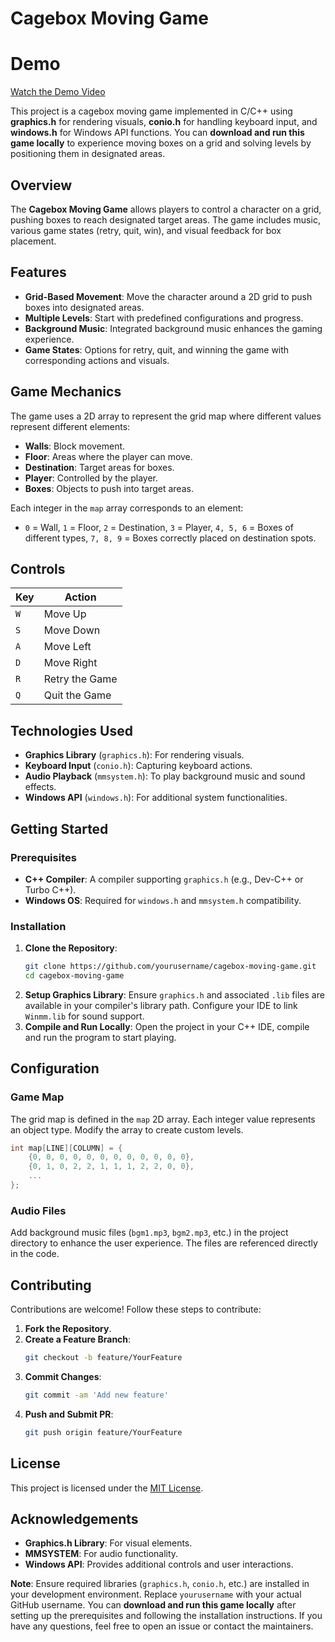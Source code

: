 # Cagebox Moving Game
# Demo
[Watch the Demo Video](https://github.com/user-attachments/assets/e5b2f7ad-86fa-4915-b294-bfa8aa3bb282)



This project is a cagebox moving game implemented in C/C++ using **graphics.h** for rendering visuals, **conio.h** for handling keyboard input, and **windows.h** for Windows API functions. You can **download and run this game locally** to experience moving boxes on a grid and solving levels by positioning them in designated areas.

## Overview

The **Cagebox Moving Game** allows players to control a character on a grid, pushing boxes to reach designated target areas. The game includes music, various game states (retry, quit, win), and visual feedback for box placement.

## Features

- **Grid-Based Movement**: Move the character around a 2D grid to push boxes into designated areas.
- **Multiple Levels**: Start with predefined configurations and progress.
- **Background Music**: Integrated background music enhances the gaming experience.
- **Game States**: Options for retry, quit, and winning the game with corresponding actions and visuals.

## Game Mechanics

The game uses a 2D array to represent the grid map where different values represent different elements:
- **Walls**: Block movement.
- **Floor**: Areas where the player can move.
- **Destination**: Target areas for boxes.
- **Player**: Controlled by the player.
- **Boxes**: Objects to push into target areas.

Each integer in the `map` array corresponds to an element:
- `0` = Wall, `1` = Floor, `2` = Destination, `3` = Player, `4, 5, 6` = Boxes of different types, `7, 8, 9` = Boxes correctly placed on destination spots.

## Controls

| Key | Action          | 
| --- | --------------- |
| `W` | Move Up         |
| `S` | Move Down       |
| `A` | Move Left       |
| `D` | Move Right      |
| `R` | Retry the Game  |
| `Q` | Quit the Game   |

## Technologies Used

- **Graphics Library** (`graphics.h`): For rendering visuals.
- **Keyboard Input** (`conio.h`): Capturing keyboard actions.
- **Audio Playback** (`mmsystem.h`): To play background music and sound effects.
- **Windows API** (`windows.h`): For additional system functionalities.

## Getting Started

### Prerequisites

- **C++ Compiler**: A compiler supporting `graphics.h` (e.g., Dev-C++ or Turbo C++).
- **Windows OS**: Required for `windows.h` and `mmsystem.h` compatibility.

### Installation

1. **Clone the Repository**:
   ```bash
   git clone https://github.com/yourusername/cagebox-moving-game.git
   cd cagebox-moving-game
   ```
2. **Setup Graphics Library**: Ensure `graphics.h` and associated `.lib` files are available in your compiler's library path. Configure your IDE to link `Winmm.lib` for sound support.
3. **Compile and Run Locally**: Open the project in your C++ IDE, compile and run the program to start playing.

## Configuration

### Game Map

The grid map is defined in the `map` 2D array. Each integer value represents an object type. Modify the array to create custom levels.

```cpp
int map[LINE][COLUMN] = {
    {0, 0, 0, 0, 0, 0, 0, 0, 0, 0, 0, 0},
    {0, 1, 0, 2, 2, 1, 1, 1, 2, 2, 0, 0},
    ...
};
```

### Audio Files

Add background music files (`bgm1.mp3`, `bgm2.mp3`, etc.) in the project directory to enhance the user experience. The files are referenced directly in the code.

## Contributing

Contributions are welcome! Follow these steps to contribute:

1. **Fork the Repository**.
2. **Create a Feature Branch**:
   ```bash
   git checkout -b feature/YourFeature
   ```
3. **Commit Changes**:
   ```bash
   git commit -am 'Add new feature'
   ```
4. **Push and Submit PR**:
   ```bash
   git push origin feature/YourFeature
   ```

## License

This project is licensed under the [MIT License](LICENSE).

## Acknowledgements

- **Graphics.h Library**: For visual elements.
- **MMSYSTEM**: For audio functionality.
- **Windows API**: Provides additional controls and user interactions.

**Note**: Ensure required libraries (`graphics.h`, `conio.h`, etc.) are installed in your development environment. Replace `yourusername` with your actual GitHub username. You can **download and run this game locally** after setting up the prerequisites and following the installation instructions. If you have any questions, feel free to open an issue or contact the maintainers.
```
